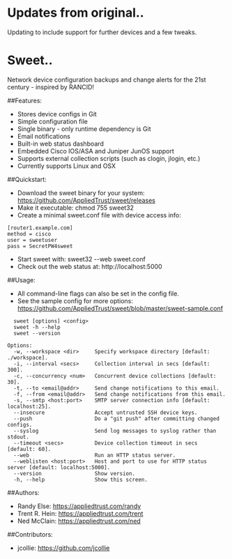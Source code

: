# Updates from original..
Updating to include support for further devices and a few tweaks.

# Sweet..

Network device configuration backups and change alerts for the 21st century - inspired by RANCID!

##Features:
* Stores device configs in Git
* Simple configuration file
* Single binary - only runtime dependency is Git
* Email notifications
* Built-in web status dashboard
* Embedded Cisco IOS/ASA and Juniper JunOS support
* Supports external collection scripts (such as clogin, jlogin, etc.)
* Currently supports Linux and OSX

##Quickstart:
* Download the sweet binary for your system: https://github.com/AppliedTrust/sweet/releases
* Make it executable: chmod 755 sweet32
* Create a minimal sweet.conf file with device access info:
```
[router1.example.com]
method = cisco
user = sweetuser
pass = SecretPW4sweet
```
* Start sweet with: sweet32 --web sweet.conf
* Check out the web status at: http://localhost:5000

##Usage:
* All command-line flags can also be set in the config file.
* See the sample config for more options: https://github.com/AppliedTrust/sweet/blob/master/sweet-sample.conf
```
  sweet [options] <config>
  sweet -h --help
  sweet --version

Options:
  -w, --workspace <dir>     Specify workspace directory [default: ./workspace].
  -i, --interval <secs>     Collection interval in secs [default: 300].
  -c, --concurrency <num>   Concurrent device collections [default: 30].
  -t, --to <email@addr>     Send change notifications to this email.
  -f, --from <email@addr>   Send change notifications from this email.
  -s, --smtp <host:port>    SMTP server connection info [default: localhost:25].
  --insecure                Accept untrusted SSH device keys.
  --push                    Do a "git push" after committing changed configs.
  --syslog                  Send log messages to syslog rather than stdout.
  --timeout <secs>          Device collection timeout in secs [default: 60].
  --web                     Run an HTTP status server.
  --weblisten <host:port>   Host and port to use for HTTP status server [default: localhost:5000].
  --version                 Show version.
  -h, --help                Show this screen.
```

##Authors:
* Randy Else: https://appliedtrust.com/randy
* Trent R. Hein: https://appliedtrust.com/trent
* Ned McClain: https://appliedtrust.com/ned

##Contributors:
* jcollie: https://github.com/jcollie

